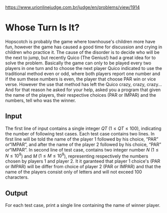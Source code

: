 https://www.urionlinejudge.com.br/judge/en/problems/view/1914

# Whose Turn Is It?

Hopscotch is probably the game where townhouse's children more have fun,
however the game has caused a good time for discussion and crying in children
who practice it. The cause of the disorder is to decide who will be the next
to jump, but recently Quico (The Genius!) had a great idea for to solve the
problem. Basically the game can only to be played every two players in one
turn and to choose the next player Quico indicated to use the traditional
method even or odd, where both players report one number and if the sum these
numbers is even, the player that choose PAR win or vice verse. However the use
that method has left the Quico crazy, crazy, crazy... And for that reason he
asked for your help, asked you a program that given the name of the players,
their respective choices (PAR or IMPAR) and the numbers, tell who was the
winner.

## Input

The first line of input contains a single integer $QT$ ($1 \leq QT \leq 100$),
indicating the number of following test cases. Each test case contains two
lines. In first line will be told the name of the player 1 followed by his
choice, “PAR” or“IMPAR”, and after the name of the player 2 followed by his
choice, “PAR” or“IMPAR”. In second line of test case, contains two integer
number $N$ ($1 \leq N \leq 10^9$) and $M$ ($1 \leq M \leq 10^9$), representing
respectively the numbers chosen by players 1 and player 2. It it garanteed
that player 1 choice's (PAR or IMPAR) will be differ from choice of player 2
(PAR or IMPAR) and that the name of the players consist only of letters and
will not exceed 100 characters.

## Output

For each test case, print a single line containing the name of winner player.
